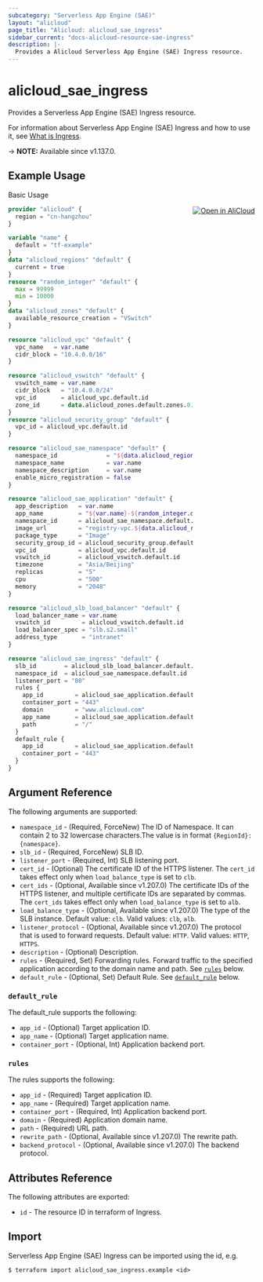 ```yaml
---
subcategory: "Serverless App Engine (SAE)"
layout: "alicloud"
page_title: "Alicloud: alicloud_sae_ingress"
sidebar_current: "docs-alicloud-resource-sae-ingress"
description: |-
  Provides a Alicloud Serverless App Engine (SAE) Ingress resource.
---
```


# alicloud_sae_ingress

Provides a Serverless App Engine (SAE) Ingress resource.

For information about Serverless App Engine (SAE) Ingress and how to use it, see [What is Ingress](https://www.alibabacloud.com/help/en/sae/latest/createingress).

-> **NOTE:** Available since v1.137.0.

## Example Usage
<div class="oics-button" style="float: right;margin: 0 0 -40px 0;">
  <a href="https://api.aliyun.com/api-tools/terraform?resource=alicloud_sae_ingress&exampleId=5e63c4a7-8223-82c6-ffe6-8714e3e43c9adfb5667e&activeTab=example&spm=docs.r.sae_ingress.0.5e63c4a782" target="_blank">
    <img alt="Open in AliCloud" src="https://img.alicdn.com/imgextra/i1/O1CN01hjjqXv1uYUlY56FyX_!!6000000006049-55-tps-254-36.svg" style="max-height: 44px; margin: 32px auto; max-width: 100%;">
  </a>
</div>

Basic Usage

```terraform
provider "alicloud" {
  region = "cn-hangzhou"
}

variable "name" {
  default = "tf-example"
}
data "alicloud_regions" "default" {
  current = true
}
resource "random_integer" "default" {
  max = 99999
  min = 10000
}
data "alicloud_zones" "default" {
  available_resource_creation = "VSwitch"
}

resource "alicloud_vpc" "default" {
  vpc_name   = var.name
  cidr_block = "10.4.0.0/16"
}

resource "alicloud_vswitch" "default" {
  vswitch_name = var.name
  cidr_block   = "10.4.0.0/24"
  vpc_id       = alicloud_vpc.default.id
  zone_id      = data.alicloud_zones.default.zones.0.id
}
resource "alicloud_security_group" "default" {
  vpc_id = alicloud_vpc.default.id
}

resource "alicloud_sae_namespace" "default" {
  namespace_id              = "${data.alicloud_regions.default.regions.0.id}:example${random_integer.default.result}"
  namespace_name            = var.name
  namespace_description     = var.name
  enable_micro_registration = false
}

resource "alicloud_sae_application" "default" {
  app_description   = var.name
  app_name          = "${var.name}-${random_integer.default.result}"
  namespace_id      = alicloud_sae_namespace.default.id
  image_url         = "registry-vpc.${data.alicloud_regions.default.regions.0.id}.aliyuncs.com/sae-demo-image/consumer:1.0"
  package_type      = "Image"
  security_group_id = alicloud_security_group.default.id
  vpc_id            = alicloud_vpc.default.id
  vswitch_id        = alicloud_vswitch.default.id
  timezone          = "Asia/Beijing"
  replicas          = "5"
  cpu               = "500"
  memory            = "2048"
}

resource "alicloud_slb_load_balancer" "default" {
  load_balancer_name = var.name
  vswitch_id         = alicloud_vswitch.default.id
  load_balancer_spec = "slb.s2.small"
  address_type       = "intranet"
}

resource "alicloud_sae_ingress" "default" {
  slb_id        = alicloud_slb_load_balancer.default.id
  namespace_id  = alicloud_sae_namespace.default.id
  listener_port = "80"
  rules {
    app_id         = alicloud_sae_application.default.id
    container_port = "443"
    domain         = "www.alicloud.com"
    app_name       = alicloud_sae_application.default.app_name
    path           = "/"
  }
  default_rule {
    app_id         = alicloud_sae_application.default.id
    container_port = "443"
  }
}
```

## Argument Reference

The following arguments are supported:

* `namespace_id` - (Required, ForceNew) The ID of Namespace. It can contain 2 to 32 lowercase characters.The value is in format `{RegionId}:{namespace}`.
* `slb_id` - (Required, ForceNew) SLB ID.
* `listener_port` - (Required, Int) SLB listening port.
* `cert_id` - (Optional) The certificate ID of the HTTPS listener. The `cert_id` takes effect only when `load_balance_type` is set to `clb`.
* `cert_ids` - (Optional, Available since v1.207.0) The certificate IDs of the HTTPS listener, and multiple certificate IDs are separated by commas. The `cert_ids` takes effect only when `load_balance_type` is set to `alb`.
* `load_balance_type` - (Optional, Available since v1.207.0) The type of the SLB instance. Default value: `clb`. Valid values: `clb`, `alb`.
* `listener_protocol` - (Optional, Available since v1.207.0) The protocol that is used to forward requests. Default value: `HTTP`. Valid values: `HTTP`, `HTTPS`.
* `description` - (Optional) Description.
* `rules` - (Required, Set) Forwarding rules. Forward traffic to the specified application according to the domain name and path. See [`rules`](#rules) below.
* `default_rule` - (Optional, Set) Default Rule. See [`default_rule`](#default_rule) below.

### `default_rule`

The default_rule supports the following:

* `app_id` - (Optional) Target application ID.
* `app_name` - (Optional) Target application name.
* `container_port` - (Optional, Int) Application backend port.

### `rules`

The rules supports the following:

* `app_id` - (Required) Target application ID.
* `app_name` - (Required) Target application name.
* `container_port` - (Required, Int) Application backend port.
* `domain` - (Required) Application domain name.
* `path` - (Required) URL path.
* `rewrite_path` - (Optional, Available since v1.207.0) The rewrite path.
* `backend_protocol` - (Optional, Available since v1.207.0) The backend protocol.

## Attributes Reference

The following attributes are exported:

* `id` - The resource ID in terraform of Ingress.

## Import

Serverless App Engine (SAE) Ingress can be imported using the id, e.g.

```shell
$ terraform import alicloud_sae_ingress.example <id>
```
